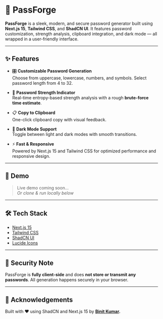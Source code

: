 # 🔐 PassForge

**PassForge** is a sleek, modern, and secure password generator built using **Next.js 15**, **Tailwind CSS**, and **ShadCN UI**. It features password customization, strength analysis, clipboard integration, and dark mode — all wrapped in a user-friendly interface.

---

## ✨ Features

- 🎛️ **Customizable Password Generation**  
  Choose from uppercase, lowercase, numbers, and symbols. Select password length from 4 to 32.

- 🧠 **Password Strength Indicator**  
  Real-time entropy-based strength analysis with a rough **brute-force time estimate**.

- 📋 **Copy to Clipboard**  
  One-click clipboard copy with visual feedback.

- 🌙 **Dark Mode Support**  
  Toggle between light and dark modes with smooth transitions.

- ⚡ **Fast & Responsive**  
  Powered by Next.js 15 and Tailwind CSS for optimized performance and responsive design.

---

## 📸 Demo

> Live demo coming soon...  
> _Or clone & run locally below_

---

## 🛠 Tech Stack

- [Next.js 15](https://nextjs.org/)
- [Tailwind CSS](https://tailwindcss.com/)
- [ShadCN UI](https://ui.shadcn.com/)
- [Lucide Icons](https://lucide.dev/)

---

## 🧠 Security Note

PassForge is **fully client-side** and does **not store or transmit any passwords**. All generation happens securely in your browser.

---

## 🙌 Acknowledgements

Built with ❤️ using ShadCN and Next.js 15 by **[Binit Kumar](https://github.com/binitkr9852).**  
